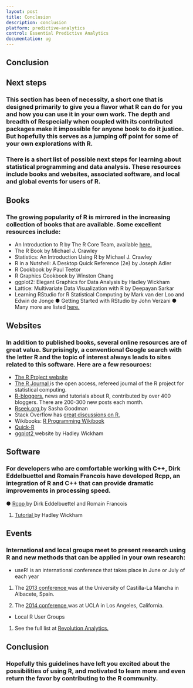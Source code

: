 ```yaml
---
layout: post
title: Conclusion
description: conclusion 
platform: predictive-analytics
control: Essential Predictive Analytics
documentation: ug
---
```


## Conclusion 

## Next steps 

### This section has been of necessity, a short one that is designed primarily to give you a flavor what R can do for you and how you can use it in your own work. The depth and breadth of Respecially when coupled with its contributed packages make it impossible for anyone book to do it justice. But hopefully this serves as a jumping off point for some of your own explorations with R. 

### There is a short list of possible next steps for learning about statistical programming and data analysis. These resources include books and websites, associated software, and local and global events for users of R.  

## Books 

### The growing popularity of R is mirrored in the increasing collection of books that are available. Some excellent resources include: 

* An Introduction to R by The R Core Team, available [here](http://cran.r-project.org/doc/manuals/R-intro.html)[.](http://cran.r-project.org/doc/manuals/R-intro.html)
* The R Book by Michael J. Crawley 
* Statistics: An Introduction Using R by Michael J. Crawley 
* R in a Nutshell: A Desktop Quick Reference (2e) by Joseph Adler 
* R Cookbook by Paul Teetor 
* R Graphics Cookbook by Winston Chang 
* ggplot2: Elegant Graphics for Data Analysis by Hadley Wickham 
* Lattice: Multivariate Data Visualization with R by Deepayan Sarkar 
* Learning RStudio for R Statistical Computing by Mark van der Loo and Edwin de Jonge ● Getting Started with RStudio by John Verzani ● Many more are listed [here](http://www.r-project.org/doc/bib/R-books.html)[.](http://www.r-project.org/doc/bib/R-books.html)

## Websites 


### In addition to published books, several online resources are of great value. Surprisingly, a conventional Google search with the letter R and the topic of interest always leads to sites related to this software. Here are a few resources:

* [The R Project website](http://www.r-project.org/)[ ](http://www.r-project.org/)
* [The R Journal](http://journal.r-project.org/)[ ](http://journal.r-project.org/)is the open access, refereed journal of the R project for statistical computing.  
* [R](http://www.r-bloggers.com/)[-](http://www.r-bloggers.com/)[bloggers](http://www.r-bloggers.com/)[,](http://www.r-bloggers.com/) news and tutorials about R, contributed by over 400 bloggers. There are 200-300 new posts each month. 
* [Rseek.org](http://rseek.org/)[ ](http://rseek.org/)by Sasha Goodman  
* Stack Overflow has [great discussions on R](http://stackoverflow.com/questions/tagged/r)[.](http://stackoverflow.com/questions/tagged/r)
* Wikibooks: [R Programming Wikibook](http://en.wikibooks.org/wiki/R_Programming)[ ](http://en.wikibooks.org/wiki/R_Programming)
* [Quick](http://www.statmethods.net/)[-](http://www.statmethods.net/)[R](http://www.statmethods.net/)[ ](http://www.statmethods.net/)
* [ggplot2](http://ggplot2.org/)[ ](http://ggplot2.org/)website by Hadley Wickham  

## Software 


### For developers who are comfortable working with C++, Dirk Eddelbuettel and Romain Francois have developed Rcpp, an integration of R and C++ that can provide dramatic improvements in processing speed. 

● [Rcpp](http://dirk.eddelbuettel.com/code/rcpp.html)[ ](http://dirk.eddelbuettel.com/code/rcpp.html)by Dirk Eddelbuettel and Romain Francois  

1. [Tutorial](https://github.com/hadley/devtools/wiki/Rcpp)[ ](https://github.com/hadley/devtools/wiki/Rcpp)by Hadley Wickham 

## Events 


### International and local groups meet to present research using R and new methods that can be applied in your own research: 

* useR! is an international conference that takes place in June or July of each year 
1.  The [2013 conference](http://www.edii.uclm.es/~useR-2013/)[ ](http://www.edii.uclm.es/~useR-2013/)was at the University of Castilla-La Mancha in Albacete, Spain. 



2.  The [2014 conference](http://user2014.stat.ucla.edu/)[ ](http://user2014.stat.ucla.edu/)was at UCLA in Los Angeles, California.  
* Local R User Groups 
1. See the full list at [Revolution Analytics](http://blog.revolutionanalytics.com/local-r-groups.html)[.](http://blog.revolutionanalytics.com/local-r-groups.html)



## Conclusion 

### Hopefully this guidelines have left you excited about the possibilities of using R, and motivated to learn more and even return the favor by contributing to the R community. 

